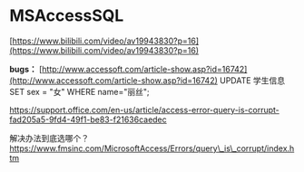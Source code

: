 # MSAccessSQL


[https://www.bilibili.com/video/av19943830?p=16](https://www.bilibili.com/video/av19943830?p=16)



**bugs：**
[http://www.accessoft.com/article-show.asp?id=16742](http://www.accessoft.com/article-show.asp?id=16742)
UPDATE 学生信息 SET sex = "女"
WHERE name="丽丝";

https://support.office.com/en-us/article/access-error-query-is-corrupt-fad205a5-9fd4-49f1-be83-f21636caedec  
  

  解决办法到底选哪个？
https://www.fmsinc.com/MicrosoftAccess/Errors/query\_is\_corrupt/index.htm






